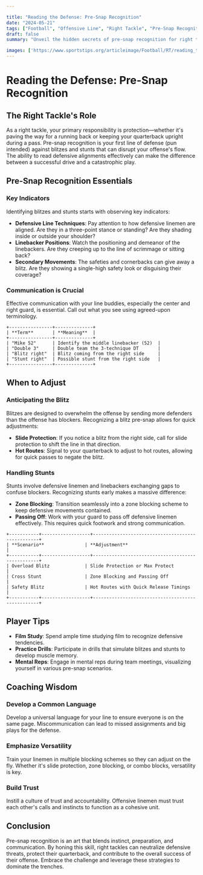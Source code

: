 ```yaml
---

title: "Reading the Defense: Pre-Snap Recognition"
date: "2024-05-21"
tags: ["Football", "Offensive Line", "Right Tackle", "Pre-Snap Recognition", "Defense", "Blitz", "Stunts", "Coaching Tips", "Player Knowledge"]
draft: false
summary: "Unveil the hidden secrets of pre-snap recognition for right tackles, blending player experience with coaching insight to stay one step ahead of defensive tactics."

images: ['https://www.sportstips.org/articleimage/Football/RT/reading_the_defense_pre_snap_recognition.webp']
---
```


# Reading the Defense: Pre-Snap Recognition

## The Right Tackle's Role

As a right tackle, your primary responsibility is protection—whether it's paving the way for a running back or keeping your quarterback upright during a pass. Pre-snap recognition is your first line of defense (pun intended) against blitzes and stunts that can disrupt your offense's flow. The ability to read defensive alignments effectively can make the difference between a successful drive and a catastrophic play.

## Pre-Snap Recognition Essentials

### Key Indicators

Identifying blitzes and stunts starts with observing key indicators:

- **Defensive Line Techniques**: Pay attention to how defensive linemen are aligned. Are they in a three-point stance or standing? Are they shading inside or outside your shoulder? 
- **Linebacker Positions**: Watch the positioning and demeanor of the linebackers. Are they creeping up to the line of scrimmage or sitting back? 
- **Secondary Movements**: The safeties and cornerbacks can give away a blitz. Are they showing a single-high safety look or disguising their coverage?

### Communication is Crucial

Effective communication with your line buddies, especially the center and right guard, is essential. Call out what you see using agreed-upon terminology.

```
+----------------+--------------+
| **Term**       | **Meaning**  |
+----------------+--------------+
| "Mike 52"      | Identify the middle linebacker (52)  |
| "Double 3"     | Double team the 3-technique DT       |
| "Blitz right"  | Blitz coming from the right side     |
| "Stunt right"  | Possible stunt from the right side   |
+----------------+--------------+
```

## When to Adjust

### Anticipating the Blitz

Blitzes are designed to overwhelm the offense by sending more defenders than the offense has blockers. Recognizing a blitz pre-snap allows for quick adjustments:

- **Slide Protection**: If you notice a blitz from the right side, call for slide protection to shift the line in that direction.
- **Hot Routes**: Signal to your quarterback to adjust to hot routes, allowing for quick passes to negate the blitz.

### Handling Stunts

Stunts involve defensive linemen and linebackers exchanging gaps to confuse blockers. Recognizing stunts early makes a massive difference:

- **Zone Blocking**: Transition seamlessly into a zone blocking scheme to keep defensive movements contained.
- **Passing Off**: Work with your guard to pass off defensive linemen effectively. This requires quick footwork and strong communication.

```
+-----------+------------------+--------------------------------------------------+
| **Scenario**               | **Adjustment**                                    |
+-----------+------------------+--------------------------------------------------+
| Overload Blitz             | Slide Protection or Max Protect                  |
| Cross Stunt                | Zone Blocking and Passing Off                    |
| Safety Blitz               | Hot Routes with Quick Release Timings            |
+-----------+------------------+--------------------------------------------------+
```

## Player Tips

- **Film Study**: Spend ample time studying film to recognize defensive tendencies.
- **Practice Drills**: Participate in drills that simulate blitzes and stunts to develop muscle memory.
- **Mental Reps**: Engage in mental reps during team meetings, visualizing yourself in various pre-snap scenarios.

## Coaching Wisdom

### Develop a Common Language

Develop a universal language for your line to ensure everyone is on the same page. Miscommunication can lead to missed assignments and big plays for the defense.

### Emphasize Versatility

Train your linemen in multiple blocking schemes so they can adjust on the fly. Whether it's slide protection, zone blocking, or combo blocks, versatility is key.

### Build Trust

Instill a culture of trust and accountability. Offensive linemen must trust each other's calls and instincts to function as a cohesive unit.

## Conclusion

Pre-snap recognition is an art that blends instinct, preparation, and communication. By honing this skill, right tackles can neutralize defensive threats, protect their quarterback, and contribute to the overall success of their offense. Embrace the challenge and leverage these strategies to dominate the trenches.

```

